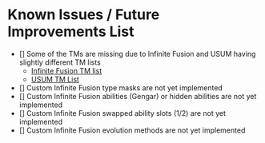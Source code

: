 # Known Issues / Future Improvements List

-   [] Some of the TMs are missing due to Infinite Fusion and USUM having slightly different TM lists
    -   [Infinite Fusion TM list](https://infinitefusion.fandom.com/wiki/List_of_TMs)
    -   [USUM TM List](https://www.serebii.net/ultrasunultramoon/tm.shtml)
-   [] Custom Infinite Fusion type masks are not yet implemented
-   [] Custom Infinite Fusion abilities (Gengar) or hidden abilities are not yet implemented
-   [] Custom Infinite Fusion swapped ability slots (1/2) are not yet implemented
-   [] Custom Infinite Fusion evolution methods are not yet implemented
